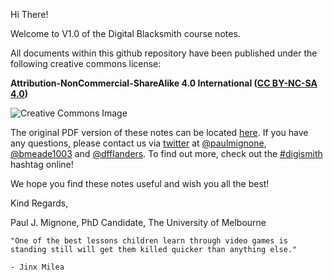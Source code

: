Hi There!

Welcome to V1.0 of the Digital Blacksmith course notes.

All documents within this github repository have been published under the following creative commons license:

**Attribution-NonCommercial-ShareAlike 4.0 International ([CC BY-NC-SA 4.0](http://creativecommons.org/licenses/by-nc-sa/4.0/))**

![Creative Commons Image](https://github.com/resbaz/digismith/blob/master/images/CCBYNCSA.png)

The original PDF version of these notes can be located [here](http://resbaz.tumblr.com/post/80344338239/3d-printing-summer-school-02-2014-course-notes). If you have any questions, please contact us via [twitter](https://twitter.com/) at [@paulmignone](https://twitter.com/paulmignone), [@bmeade1003](https://twitter.com/bmeade1003) and [@dfflanders](https://twitter.com/dfflanders). To find out more, check out the [#digismith](https://www.google.com.au/webhp?sourceid=chrome-instant&rlz=1C1ASUT_enAU452AU452&ion=1&espv=2&ie=UTF-8#q=%23digismith) hashtag online!

We hope you find these notes useful and wish you all the best!

Kind Regards,

Paul J. Mignone, PhD Candidate, The University of Melbourne

	"One of the best lessons children learn through video games is 
	standing still will get them killed quicker than anything else."
	
	- Jinx Milea 

